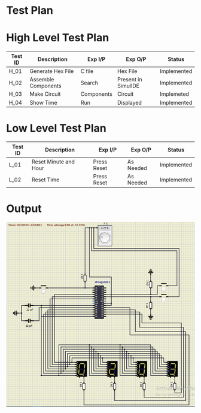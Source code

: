 
# Test Plan
# High Level Test Plan

| Test ID| Description | Exp I/P | Exp O/P | Status |
| -------| ----------- | ------- | ------- | ------ |
| H_01 | Generate Hex File | C file | Hex File | Implemented |
| H_02 | Assemble Components | Search | Present in SimulIDE | Implemented |
| H_03 | Make Circuit | Components | Circuit | Implemeted |
| H_04 | Show Time | Run | Displayed | Implemented |

# Low Level Test Plan

| Test ID| Description | Exp I/P | Exp O/P | Status |
| -------| ----------- | ------- | ------- | ------ |
| L_01 | Reset Minute and Hour | Press Reset | As Needed | Implemented |
| L_02 | Reset Time | Press Reset | As Needed | Implemented |

# Output

![63422](https://raw.githubusercontent.com/sparikshit/M2-Embedded_DigitalClock/main/4_Test%20Plan%20and%20Output/Screenshot%20(9).png)